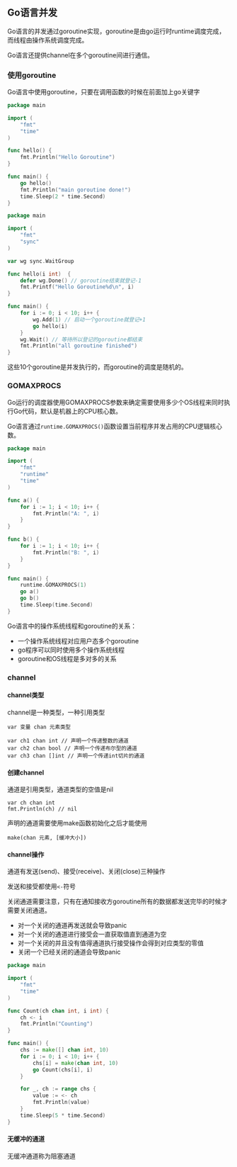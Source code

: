 ## Go语言并发

Go语言的并发通过goroutine实现，goroutine是由go运行时runtime调度完成，而线程由操作系统调度完成。

Go语言还提供channel在多个goroutine间进行通信。

### 使用goroutine

Go语言中使用goroutine，只要在调用函数的时候在前面加上go关键字

```go
package main

import (
	"fmt"
	"time"
)

func hello() {
	fmt.Println("Hello Goroutine")
}

func main() {
	go hello()
	fmt.Println("main goroutine done!")
	time.Sleep(2 * time.Second)
}
```

```go
package main

import (
	"fmt"
	"sync"
)

var wg sync.WaitGroup

func hello(i int)  {
	defer wg.Done() // goroutine结束就登记-1
	fmt.Printf("Hello Goroutine%d\n", i)
}

func main() {
	for i := 0; i < 10; i++ {
		wg.Add(1) // 启动一个goroutine就登记+1
		go hello(i)
	}
	wg.Wait() // 等待所以登记的goroutine都结束
	fmt.Println("all goroutine finished")
}
```

这些10个goroutine是并发执行的，而goroutine的调度是随机的。

### GOMAXPROCS

Go运行的调度器使用GOMAXPROCS参数来确定需要使用多少个OS线程来同时执行Go代码，默认是机器上的CPU核心数。

Go语言通过`runtime.GOMAXPROCS()`函数设置当前程序并发占用的CPU逻辑核心数。

```go
package main

import (
	"fmt"
	"runtime"
	"time"
)

func a() {
	for i := 1; i < 10; i++ {
		fmt.Println("A: ", i)
	}
}

func b() {
	for i := 1; i < 10; i++ {
		fmt.Println("B: ", i)
	}
}

func main() {
	runtime.GOMAXPROCS(1)
	go a()
	go b()
	time.Sleep(time.Second)
}
```

Go语言中的操作系统线程和goroutine的关系：
- 一个操作系统线程对应用户态多个goroutine
- go程序可以同时使用多个操作系统线程
- goroutine和OS线程是多对多的关系

### channel

#### channel类型

channel是一种类型，一种引用类型

```
var 变量 chan 元素类型
```

```
var ch1 chan int // 声明一个传递整数的通道
var ch2 chan bool // 声明一个传递布尔型的通道
var ch3 chan []int // 声明一个传递int切片的通道
```

#### 创建channel

通道是引用类型，通道类型的空值是nil

```
var ch chan int
fmt.Println(ch) // nil
```

声明的通道需要使用make函数初始化之后才能使用

```
make(chan 元素, [缓冲大小])
```

#### channel操作

通道有发送(send)、接受(receive)、关闭(close)三种操作

发送和接受都使用`<-`符号

关闭通道需要注意，只有在通知接收方goroutine所有的数据都发送完毕的时候才需要关闭通道。

- 对一个关闭的通道再发送就会导致panic
- 对一个关闭的通道进行接受会一直获取值直到通道为空
- 对一个关闭的并且没有值得通道执行接受操作会得到对应类型的零值
- 关闭一个已经关闭的通道会导致panic

```go
package main

import (
	"fmt"
	"time"
)

func Count(ch chan int, i int) {
	ch <- i
	fmt.Println("Counting")
}

func main() {
	chs := make([] chan int, 10)
	for i := 0; i < 10; i++ {
		chs[i] = make(chan int, 10)
		go Count(chs[i], i)
	}

	for _, ch := range chs {
		value := <- ch
		fmt.Println(value)
	}
	time.Sleep(5 * time.Second)
}
```

#### 无缓冲的通道

无缓冲通道称为阻塞通道

```go

```


